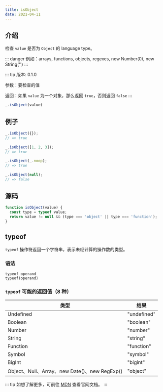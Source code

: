 ```yaml
---
title: isObject
date: 2021-04-11
---
```


## 介绍

检查 `value` 是否为 `Object` 的 language type。

::: danger
例如：arrays, functions, objects, regexes, new Number(0), new String('')
:::

::: tip
版本: 0.1.0

参数：要检查的值

返回：如果 `value` 为一个对象，那么返回 `true`，否则返回 `false`
:::

``` js
_.isObject(value)
```

## 例子

``` js
_.isObject({});
// => true
 
_.isObject([1, 2, 3]);
// => true
 
_.isObject(_.noop);
// => true
 
_.isObject(null);
// => false
```

## 源码

``` js
function isObject(value) {
  const type = typeof value;
  return value != null && (type === 'object' || type === 'function');
}
```

## typeof

`typeof` 操作符返回一个字符串，表示未经计算的操作数的类型。

### 语法

```
typeof operand
typeof(operand)
```

### `typeof` 可能的返回值（8 种）

| 类型 | 结果 |
| ----------- | ----------- |
| Undefined   | "undefined" |
| Boolean     | "boolean"   |
| Number      | "number"    |
| String      | "string"    |
| Function    | "function"  |
| Symbol      | "symbol"    |
| BigInt      | "bigint"    |
| Object、Null、Array、new Date()、new RegExp() | "object" |

::: tip
如想了解更多，可前往 [MDN](https://developer.mozilla.org/zh-CN/docs/Web/JavaScript/Reference/Operators/typeof) 查看官网文档。 
:::
